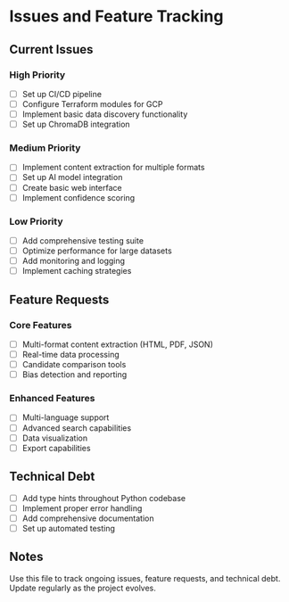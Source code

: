 # Issues and Feature Tracking

## Current Issues

### High Priority
- [ ] Set up CI/CD pipeline
- [ ] Configure Terraform modules for GCP
- [ ] Implement basic data discovery functionality
- [ ] Set up ChromaDB integration

### Medium Priority
- [ ] Implement content extraction for multiple formats
- [ ] Set up AI model integration
- [ ] Create basic web interface
- [ ] Implement confidence scoring

### Low Priority
- [ ] Add comprehensive testing suite
- [ ] Optimize performance for large datasets
- [ ] Add monitoring and logging
- [ ] Implement caching strategies

## Feature Requests

### Core Features
- [ ] Multi-format content extraction (HTML, PDF, JSON)
- [ ] Real-time data processing
- [ ] Candidate comparison tools
- [ ] Bias detection and reporting

### Enhanced Features
- [ ] Multi-language support
- [ ] Advanced search capabilities
- [ ] Data visualization
- [ ] Export capabilities

## Technical Debt

- [ ] Add type hints throughout Python codebase
- [ ] Implement proper error handling
- [ ] Add comprehensive documentation
- [ ] Set up automated testing

## Notes

Use this file to track ongoing issues, feature requests, and technical debt. Update regularly as the project evolves.

